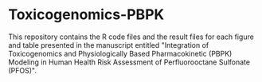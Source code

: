 # Toxicogenomics-PBPK
This repository contains the R code files and the result files for each figure and table presented in the manuscript entitled "Integration of Toxicogenomics and Physiologically Based Pharmacokinetic (PBPK) Modeling in Human Health Risk Assessment of Perfluorooctane Sulfonate (PFOS)".

